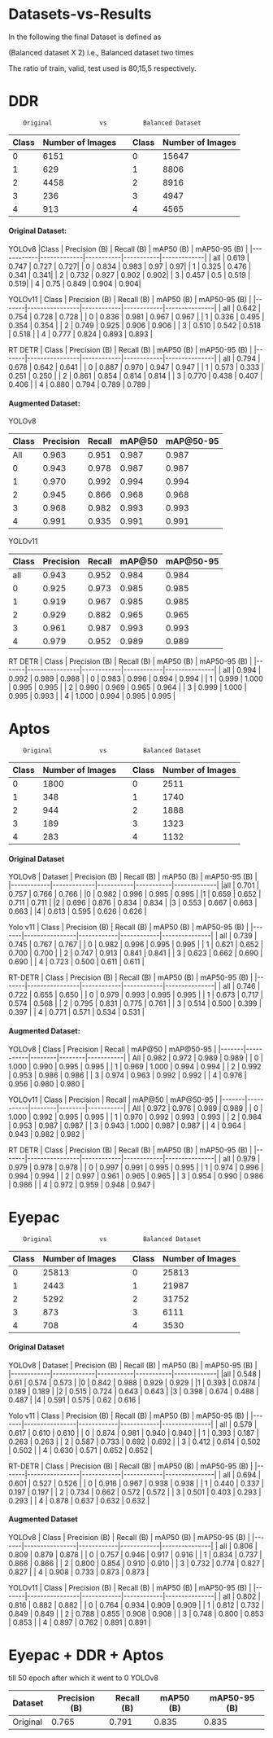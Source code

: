 # Datasets-vs-Results
In the following the final Dataset is defined as

(Balanced dataset X 2) i.e., Balanced dataset two times

The ratio of train, valid, test used is 80,15,5 respectively.

# DDR

        Original             vs          Balanced Dataset
|Class    | Number of Images ||Class    | Number of Images |
|------------|-------------|---|------------|-------------|
|0           | 6151        |   |0           | 15647       |
|1           | 629         |   |1           | 8806        |
|2           | 4458         |   |2           | 8916        |
|3           | 236         |   |3           | 4947        |
|4           | 913         |   |4           | 4565        |


#### Original Dataset:

YOLOv8
|Class    | Precision (B) | Recall (B) | mAP50 (B) | mAP50-95 (B) |
|------------|-------------|-----------|-----------|-------------|
| all         |   0.619   |   0.747   |   0.727   |   0.727|
 |  0       |    0.834   |   0.983   |    0.97    |   0.97|
 |   1       |   0.325    |  0.476   |   0.341   |   0.341|
 |  2        |    0.732    |  0.927     | 0.902  |    0.902|
 |  3        |     0.457    |    0.5    |  0.519   |   0.519|
|    4       |      0.75   |   0.849    |  0.904   |   0.904|


YOLOv11
| Class | Precision (B) | Recall (B) | mAP50 (B) | mAP50-95 (B) |
|-------|----------------|------------|------------|---------------|
| all   | 0.642          | 0.754      | 0.728      | 0.728         |
| 0     | 0.836          | 0.981      | 0.967      | 0.967         |
| 1     | 0.336          | 0.495      | 0.354      | 0.354         |
| 2     | 0.749          | 0.925      | 0.906      | 0.906         |
| 3     | 0.510          | 0.542      | 0.518      | 0.518         |
| 4     | 0.777          | 0.824      | 0.893      | 0.893         |


RT DETR
| Class | Precision (B) | Recall (B) | mAP50 (B) | mAP50-95 (B) |
|-------|----------------|------------|------------|---------------|
| all   | 0.794          | 0.678      | 0.642      | 0.641         |
| 0     | 0.887          | 0.970      | 0.947      | 0.947         |
| 1     | 0.573          | 0.333      | 0.251      | 0.250         |
| 2     | 0.861          | 0.854      | 0.814      | 0.814         |
| 3     | 0.770          | 0.438      | 0.407      | 0.406         |
| 4     | 0.880          | 0.794      | 0.789      | 0.789         |



#### Augmented Dataset:

YOLOv8

| Class | Precision | Recall | mAP@50 | mAP@50-95 |
|-------|-----------|--------|--------|-----------|
| All   | 0.963     | 0.951  | 0.987  | 0.987     |
| 0     | 0.943     | 0.978  | 0.987  | 0.987     |
| 1     | 0.970     | 0.992  | 0.994  | 0.994     |
| 2     | 0.945     | 0.866  | 0.968  | 0.968     |
| 3     | 0.968     | 0.982  | 0.993  | 0.993     |
| 4     | 0.991     | 0.935  | 0.991  | 0.991     |

YOLOv11

| Class | Precision | Recall | mAP@50 | mAP@50-95 |
|-------|-----------|--------|--------|-----------|
| all   |     0.943 |  0.952 |   0.984 |     0.984|
|0      |    0.925  |  0.973 |  0.985  |    0.985|
|1      |     0.919 |  0.967 |   0.985 |     0.985|
|2      |     0.929 | 0.882  |  0.965  |    0.965|
|3      |    0.961  | 0.987  |  0.993  |    0.993|
|4      |      0.979| 0.952  |  0.989   |   0.989|

RT DETR
| Class | Precision (B) | Recall (B) | mAP50 (B) | mAP50-95 (B) |
|-------|----------------|------------|------------|---------------|
| all   | 0.994          | 0.992      | 0.989      | 0.988         |
| 0     | 0.983          | 0.996      | 0.994      | 0.994         |
| 1     | 0.999          | 1.000      | 0.995      | 0.995         |
| 2     | 0.990          | 0.969      | 0.965      | 0.964         |
| 3     | 0.999          | 1.000      | 0.995      | 0.993         |
| 4     | 1.000          | 0.994      | 0.995      | 0.995         |


# Aptos


        Original             vs          Balanced Dataset
|Class    | Number of Images ||Class    | Number of Images |
|------------|-------------|---|------------|-------------|
|0           | 1800        |   |0           | 2511       |
|1           | 348         |   |1           | 1740        |
|2           | 944         |   |2           | 1888        |
|3           | 189         |   |3           | 1323        |
|4           | 283         |   |4           | 1132        |

#### Original Dataset

YOLOv8
| Dataset       | Precision (B) | Recall (B) | mAP50 (B) | mAP50-95 (B) |
|------------|-------------|-----------|-----------|-------------|
|all     |      0.701   |   0.757   |   0.766  |    0.766 |
|0      |     0.982    |  0.996   |   0.995   |   0.995 |
|1     |        0.659   |   0.652  |    0.711   |   0.711 |
|2     |      0.696   |   0.876   |   0.834  |    0.834 |
|3      |      0.553   |   0.667   |   0.663   |   0.663 |
|4      |      0.613   |   0.595   |   0.626  |    0.626 |


Yolo v11
| Class | Precision (B) | Recall (B) | mAP50 (B) | mAP50-95 (B) |
|-------|----------------|------------|------------|---------------|
| all   | 0.739          | 0.745      | 0.767      | 0.767         |
| 0     | 0.982          | 0.996      | 0.995      | 0.995         |
| 1     | 0.621          | 0.652      | 0.700      | 0.700         |
| 2     | 0.747          | 0.913      | 0.841      | 0.841         |
| 3     | 0.623          | 0.662      | 0.690      | 0.690         |
| 4     | 0.723          | 0.500      | 0.611      | 0.611         |


RT-DETR
| Class | Precision (B) | Recall (B) | mAP50 (B) | mAP50-95 (B) |
|-------|----------------|------------|------------|---------------|
| all   | 0.746          | 0.722      | 0.655      | 0.650         |
| 0     | 0.979          | 0.993      | 0.995      | 0.995         |
| 1     | 0.673          | 0.717      | 0.574      | 0.568         |
| 2     | 0.795          | 0.831      | 0.775      | 0.761         |
| 3     | 0.514          | 0.500      | 0.399      | 0.397         |
| 4     | 0.771          | 0.571      | 0.534      | 0.531         |



#### Augmented Dataset:

YOLOv8
| Class | Precision | Recall | mAP@50 | mAP@50-95 |
|-------|-----------|--------|--------|-----------|
| All   | 0.982     | 0.972  | 0.989  | 0.989     |
| 0     | 1.000     | 0.990  | 0.995  | 0.995     |
| 1     | 0.969     | 1.000  | 0.994  | 0.994     |
| 2     | 0.992     | 0.953  | 0.986  | 0.986     |
| 3     | 0.974     | 0.963  | 0.992  | 0.992     |
| 4     | 0.976     | 0.956  | 0.980  | 0.980     |


YOLOv11
| Class | Precision | Recall | mAP@50 | mAP@50-95 |
|-------|-----------|--------|--------|-----------|
| All   | 0.972     | 0.976  | 0.989  | 0.989     |
| 0     | 1.000     | 0.992  | 0.995  | 0.995     |
| 1     | 0.970     | 0.992  | 0.993  | 0.993     |
| 2     | 0.984     | 0.953  | 0.987  | 0.987     |
| 3     | 0.943     | 1.000  | 0.987  | 0.987     |
| 4     | 0.964     | 0.943  | 0.982  | 0.982     |

RT DETR
| Class | Precision (B) | Recall (B) | mAP50 (B) | mAP50-95 (B) |
|-------|----------------|------------|------------|---------------|
| all   | 0.979          | 0.979      | 0.978      | 0.978         |
| 0     | 0.997          | 0.991      | 0.995      | 0.995         |
| 1     | 0.974          | 0.996      | 0.994      | 0.994         |
| 2     | 0.997          | 0.961      | 0.965      | 0.965         |
| 3     | 0.954          | 0.990      | 0.986      | 0.986         |
| 4     | 0.972          | 0.959      | 0.948      | 0.947         |




# Eyepac


        Original             vs          Balanced Dataset
|Class    | Number of Images ||Class    | Number of Images |
|------------|-------------|---|------------|-------------|
|0           | 25813        |   |0           | 25813       |
|1           | 2443         |   |1           | 21987        |
|2           | 5292         |   |2           | 31752        |
|3           | 873         |   |3           | 6111        |
|4           | 708         |   |4           | 3530        |


#### Original Dataset

YOLOv8
| Dataset       | Precision (B) | Recall (B) | mAP50 (B) | mAP50-95 (B) |
|------------|-------------|-----------|-----------|-------------|
|all     |      0.548   |   0.61   |   0.574  |    0.573 |
|0      |     0.842    |  0.988   |   0.929   |   0.929 |
|1     |        0.393   |   0.0874  |    0.189   |   0.189 |
|2     |      0.515   |   0.724   |   0.643  |    0.643 |
|3      |      0.398   |   0.674   |   0.488   |   0.487 |
|4      |      0.591   |   0.575   |   0.62  |    0.616 |


Yolo v11
| Class | Precision (B) | Recall (B) | mAP50 (B) | mAP50-95 (B) |
|-------|----------------|------------|------------|---------------|
| all   | 0.579          | 0.617      | 0.610      | 0.610         |
| 0     | 0.874          | 0.981      | 0.940      | 0.940         |
| 1     | 0.393          | 0.187      | 0.263      | 0.263         |
| 2     | 0.587          | 0.733      | 0.692      | 0.692         |
| 3     | 0.412          | 0.614      | 0.502      | 0.502         |
| 4     | 0.630          | 0.571      | 0.652      | 0.652         |


RT-DETR
| Class | Precision (B) | Recall (B) | mAP50 (B) | mAP50-95 (B) |
|-------|----------------|------------|------------|---------------|
| all   | 0.694          | 0.601      | 0.527      | 0.526         |
| 0     | 0.916          | 0.967      | 0.938      | 0.938         |
| 1     | 0.440          | 0.337      | 0.197      | 0.197         |
| 2     | 0.734          | 0.662      | 0.572      | 0.572         |
| 3     | 0.501          | 0.403      | 0.293      | 0.293         |
| 4     | 0.878          | 0.637      | 0.632      | 0.632         |


#### Augmented Dataset

YOLOv8
| Class | Precision (B) | Recall (B) | mAP50 (B) | mAP50-95 (B) |
|-------|----------------|------------|------------|---------------|
| all   | 0.806          | 0.809      | 0.879      | 0.878         |
| 0     | 0.757          | 0.946      | 0.917      | 0.916         |
| 1     | 0.834          | 0.737      | 0.866      | 0.866         |
| 2     | 0.800          | 0.854      | 0.910      | 0.910         |
| 3     | 0.732          | 0.774      | 0.827      | 0.827         |
| 4     | 0.908          | 0.733      | 0.873      | 0.873         |



YOLOv11
| Class | Precision (B) | Recall (B) | mAP50 (B) | mAP50-95 (B) |
|-------|----------------|------------|------------|---------------|
| all   | 0.802          | 0.816      | 0.882      | 0.882         |
| 0     | 0.764          | 0.934      | 0.909      | 0.909         |
| 1     | 0.812          | 0.732      | 0.849      | 0.849         |
| 2     | 0.788          | 0.855      | 0.908      | 0.908         |
| 3     | 0.748          | 0.800      | 0.853      | 0.853         |
| 4     | 0.897          | 0.762      | 0.891      | 0.891         |


# Eyepac + DDR + Aptos
till 50 epoch after which it went to 0
YOLOv8

| Dataset       | Precision (B) | Recall (B) | mAP50 (B) | mAP50-95 (B) |
|------------|-------------|-----------|-----------|-------------|
| Original    | 0.765    | 0.791    | 0.835    | 0.835      |
